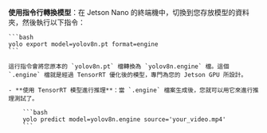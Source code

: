 **使用指令行轉換模型**：在 Jetson Nano 的終端機中，切換到您存放模型的資料夾，然後執行以下指令：
    
    ```bash
    yolo export model=yolov8n.pt format=engine
    ```
    
    這行指令會將您原本的 `yolov8n.pt` 檔轉換為 `yolov8n.engine` 檔。這個 `.engine` 檔就是經過 TensorRT 優化後的模型，專門為您的 Jetson GPU 所設計。
    
    - **使用 TensorRT 模型進行推理**：當 `.engine` 檔案生成後，您就可以用它來進行推理測試了。
        
        ```bash
        yolo predict model=yolov8n.engine source='your_video.mp4'
        ```

